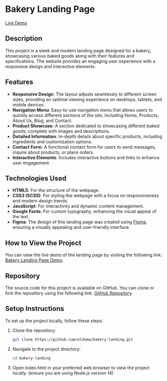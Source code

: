 # Bakery Landing Page

[Live Demo](https://olduma.github.io/bakery-landing/)

## Description

This project is a sleek and modern landing page designed for a bakery, showcasing various baked goods along with their features and specifications. The website provides an engaging user experience with a responsive design and interactive elements.

## Features

- **Responsive Design**: The layout adjusts seamlessly to different screen sizes, providing an optimal viewing experience on desktops, tablets, and mobile devices.
- **Navigation Menu**: Easy-to-use navigation menu that allows users to quickly access different sections of the site, including Home, Products, About Us, Blog, and Contact.
- **Product Showcase**: A section dedicated to showcasing different baked goods, complete with images and descriptions.
- **Detailed Information**: In-depth details about specific products, including ingredients and customization options.
- **Contact Form**: A functional contact form for users to send messages, inquire about products, or place orders.
- **Interactive Elements**:  Includes interactive buttons and links to enhance user engagement.

## Technologies Used

- **HTML5**: For the structure of the webpage.
- **CSS3 (SCSS)**: For styling the webpage with a focus on responsiveness and modern design trends.
- **JavaScript**: For interactivity and dynamic content management.
- **Google Fonts**: For custom typography, enhancing the visual appeal of the text.
- **Figma**: The design of this landing page was created using [Figma](https://www.figma.com/file/dY3izAm0Vspsmra4lQWQIP/Bakerlab-FE-students?node-id=0%3A1), ensuring a visually appealing and user-friendly interface.

## How to View the Project

You can view the live demo of the landing page by visiting the following link: [Bakery Landing Page Demo](https://olduma.github.io/bakery-landing/).

## Repository

The source code for this project is available on GitHub. You can clone or fork the repository using the following link: [GitHub Repository](https://github.com/olduma/bakery-landing).

## Setup Instructions

To set up the project locally, follow these steps:

1. Clone the repository:
   ```bash
   git clone https://github.com/olduma/bakery-landing.git

2. Navigate to the project directory:
   ```bash
   cd bakery-landing

3. Open index.html in your preferred web browser to view the project locally. (ensure you are using Node.js version 14)
